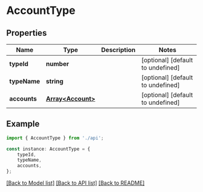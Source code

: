 # AccountType


## Properties

Name | Type | Description | Notes
------------ | ------------- | ------------- | -------------
**typeId** | **number** |  | [optional] [default to undefined]
**typeName** | **string** |  | [optional] [default to undefined]
**accounts** | [**Array&lt;Account&gt;**](Account.md) |  | [optional] [default to undefined]

## Example

```typescript
import { AccountType } from './api';

const instance: AccountType = {
    typeId,
    typeName,
    accounts,
};
```

[[Back to Model list]](../README.md#documentation-for-models) [[Back to API list]](../README.md#documentation-for-api-endpoints) [[Back to README]](../README.md)
